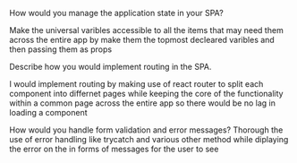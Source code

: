 
How would you manage the application state in your SPA?

Make the universal varibles accessible to all the items that may need them across the entire app by make them the topmost decleared varibles and then passing them as props

Describe how you would implement routing in the SPA.

I would implement routing by making use of react router to split each component into differnet pages while keeping the core of the functionality within a common page across the entire app so there would be no lag in loading a component 

How would you handle form validation and error messages?
Thorough the use of error handling like trycatch and various other method while diplaying the error on the in forms of messages for the user to see
